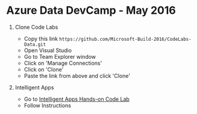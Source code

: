 # Azure Data DevCamp - May 2016

1. Clone Code Labs
    * Copy this link `https://github.com/Microsoft-Build-2016/CodeLabs-Data.git`
    * Open Visual Studio
    * Go to Team Explorer window
    * Click on 'Manage Connections'
    * Click on 'Clone'
    * Paste the link from above and click 'Clone'


2. Intelligent Apps
    * Go to [Intelligent Apps Hands-on Code Lab](https://github.com/Microsoft-Build-2016/CodeLabs-Data/blob/master/Module1-IntelligentApp/README.md)
    * Follow Instructions

